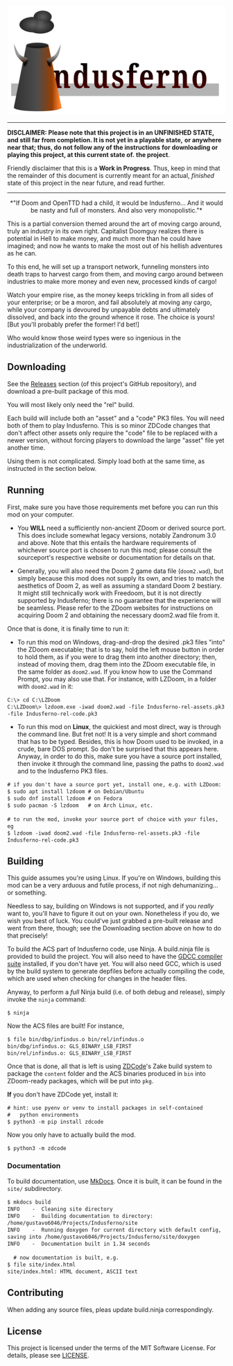 ![#Indusferno logo](indusferno-logo.svg)

----

**DISCLAIMER: Please note that this project is in an UNFINISHED STATE,**
**and still far from completion. It is not yet in a playable state,**
**or anywhere near that; thus, do not follow any of the instructions**
**for downloading or playing this project, at this current state of.**
**the project**.

Friendly disclaimer that this is a **Work in Progress**. Thus, keep in
mind that the remainder of this document is currently meant for an
actual, _finished_ state of this project in the near future, and read
further.

----

<center>
*"If Doom and OpenTTD had a child, it would be Indusferno... And it would
be nasty and full of monsters. And also very monopolistic."*
</center>

This is a partial conversion themed around the art of moving cargo
around, truly an industry in its own right. Capitalist Doomguy realizes
there is potential in Hell to make money, and much more than he could
have imagined; and now he wants to make the most out of his hellish
adventures as he can.

To this end, he will set up a transport network, funneling monsters
into death traps to harvest cargo from them, and moving cargo around
between industries to make more money and even new, processed kinds of
cargo!

Watch your empire rise, as the money keeps trickling in from all sides
of your enterprise; or be a moron, and fail absolutely at moving any
cargo, while your company is devoured by unpayable debts and ultimately
dissolved, and back into the ground whence it rose. The choice is
yours! [But you'll probably prefer the former! I'd bet!]

Who would know those weird types were so ingenious in the
industrialization of the underworld.

## Downloading

See the [Releases](https://github.com/Gustavo6046/Indusferno/releases)
section (of this project's GitHub repository), and download a pre-built
package of this mod.

You will most likely only need the "rel" build.

Each build will include both an "asset" and a "code" PK3 files. You will
need both of them to play Indusferno. This is so minor ZDCode changes
that don't affect other assets only require the "code" file to be
replaced with a newer version, without forcing players to download the
large "asset" file yet another time.

Using them is not complicated. Simply load both at the same time, as
instructed in the section below.


## Running

First, make sure you have those requirements met before you can run
this mod on your computer.

* You **WILL** need a sufficiently non-ancient
ZDoom or derived source port. This does include somewhat legacy
versions, notably Zandronum 3.0 and above. Note that this entails the
hardware requirements of whichever source port is chosen to run this
mod; please consult the sourceport's respective website or
documentation for details on that.

* Generally, you will also need the Doom 2 game data file (`doom2.wad`),
but simply because this mod does not supply its own, and tries to match
the aesthetics of Doom 2, as well as assuming a standard Doom 2
bestiary. It might still technically work with Freedoom, but it is not
directly supported by Indusferno; there is no guarantee that the
experience will be seamless. Please refer to the ZDoom websites for
instructions on acquiring Doom 2 and obtaining the necessary doom2.wad
file from it.

Once that is done, it is finally time to run it:

* To run this mod on Windows, drag-and-drop the desired .pk3 files
"into" the ZDoom executable; that is to say, hold the left mouse button
in order to hold them, as if you were to drag them into another
directory; then, instead of moving them, drag them into the ZDoom
executable file, in the same folder as `doom2.wad`. If you know how
to use the Command Prompt, you may also use that. For instance, with
LZDoom, in a folder with `doom2.wad` in it:

```console
C:\> cd C:\LZDoom
C:\LZDoom\> lzdoom.exe -iwad doom2.wad -file Indusferno-rel-assets.pk3 -file Indusferno-rel-code.pk3
```

* To run this mod on **Linux**, the quickiest and most direct, way is
through the command line. But fret not! It is a very simple and short
command that has to be typed. Besides, this is how Doom used to be
invoked, in a crude, bare DOS prompt. So don't be surprised that
this appears here. Anyway, in order to do this, make sure you have a
source port installed, then invoke it through the command line, passing
the paths to `doom2.wad` and to the Indusferno PK3 files.

```console
# if you don't have a source port yet, install one, e.g. with LZDoom:
$ sudo apt install lzdoom # on Debian/Ubuntu
$ sudo dnf install lzdoom # on Fedora
$ sudo pacman -S lzdoom   # on Arch Linux, etc.

# to run the mod, invoke your source port of choice with your files, eg
$ lzdoom -iwad doom2.wad -file Indusferno-rel-assets.pk3 -file Indusferno-rel-code.pk3
```


## Building

This guide assumes you're using Linux. If you're on Windows, building
this mod can be a very arduous and futile process, if not nigh
dehumanizing... or something.

Needless to say, building on Windows is not supported, and if you
_really_ want to, you'll have to figure it out on your own. Nonetheless
if you do, we wish you best of luck. You could've just grabbed a
pre-built release and went from there, though; see the Downloading
section above on how to do that precisely!

To build the ACS part of Indusferno code, use Ninja. A build.ninja file
is provided to build the project. You will also need to have the
[GDCC compiler suite](https://forum.zdoom.org/viewtopic.php?t=32078)
installed, if you don't have yet. You will also need GCC, which is used
by the build system to generate depfiles before actually compiling the
code, which are used when checking for changes in the header files.

Anyway, to perform a _full_ Ninja build (i.e. of both debug and
release), simply invoke the `ninja` command:

```console
$ ninja
```

Now the ACS files are built! For instance,

```console
$ file bin/dbg/infindus.o bin/rel/infindus.o
bin/dbg/infindus.o: GLS_BINARY_LSB_FIRST
bin/rel/infindus.o: GLS_BINARY_LSB_FIRST
```

Once that is done, all that is left is using
[ZDCode](https://github.com/Gustavo6046/ZDCode)'s Zake build system to
package the `content` folder and the ACS binaries produced in `bin`
into ZDoom-ready packages, which will be put into `pkg`.

**If** you don't have ZDCode yet, install it:

```console
# hint: use pyenv or venv to install packages in self-contained
#   python environments
$ python3 -m pip install zdcode
```

Now you only have to actually build the mod.

```console
$ python3 -m zdcode
```

### Documentation

To build documentation, use [MkDocs](https://www.mkdocs.org/). Once it
is built, it can be found in the `site/` subdirectory.

```console
$ mkdocs build
INFO    -  Cleaning site directory 
INFO    -  Building documentation to directory: /home/gustavo6046/Projects/Indusferno/site 
INFO    -  Running doxygen for current directory with default config, saving into /home/gustavo6046/Projects/Indusferno/site/doxygen 
INFO    -  Documentation built in 1.34 seconds

  # now documentation is built, e.g.
$ file site/index.html
site/index.html: HTML document, ASCII text
```

## Contributing

When adding any source files, pleas update build.ninja correspondingly.

## License

This project is licensed under the terms of the MIT Software License.
For details, please see [LICENSE](LICENSE).
